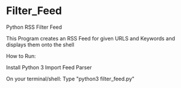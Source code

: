 # Filter_Feed
Python RSS Filter Feed

This Program creates an RSS Feed for given URLS and Keywords and displays them onto the shell

How to Run: 

Install Python 3 
Import Feed Parser

On your terminal/shell:
Type "python3 filter_feed.py"
